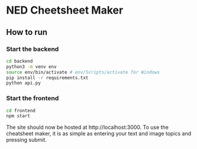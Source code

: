 # NED Cheetsheet Maker
## How to run
### Start the backend
```bash
cd backend
python3 -m venv env
source env/bin/activate # env/Scripts/activate for Windows
pip install -r requirements.txt
python api.py
```
### Start the frontend
```bash
cd frontend
npm start
```

The site should now be hosted at http://localhost:3000.
To use the cheatsheet maker, it is as simple as entering your text and image topics and pressing submit.
